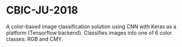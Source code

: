 # CBIC-JU-2018
A color-based image classification solution using CNN with Keras as a platform (Tensorflow backend). Classifies images into one of 6 color classes: RGB and CMY.
